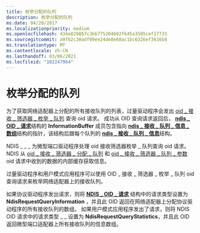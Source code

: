 ```yaml
---
title: 枚举分配的队列
description: 枚举分配的队列
ms.date: 04/20/2017
ms.localizationpriority: medium
ms.openlocfilehash: 434e829867c3bb775204602f645a3505cef17733
ms.sourcegitcommit: a9fb2c30adf09ee24de8e68ac1bc6326ef3616b8
ms.translationtype: MT
ms.contentlocale: zh-CN
ms.lasthandoff: 03/06/2021
ms.locfileid: "102247964"
---
```

# <a name="enumerating-the-allocated-queues"></a>枚举分配的队列





为了获取网络适配器上分配的所有接收队列的列表，过量驱动程序会发出 [oid \_ 接收 \_ 筛选器 \_ 枚举 \_ 队列](./oid-receive-filter-enum-queues.md) 查询 oid 请求。 成功从 OID 查询请求返回后， [**ndis \_ OID \_ 请求**](/windows-hardware/drivers/ddi/oidrequest/ns-oidrequest-ndis_oid_request)结构的 **InformationBuffer** 成员包含指向 [**ndis \_ 接收 \_ 队列 \_ 信息 \_ 数组**](/windows-hardware/drivers/ddi/ntddndis/ns-ntddndis-_ndis_receive_queue_info_array)结构的指针，该结构后跟每个队列的 [**ndis \_ 接收 \_ 队列 \_ 信息**](/windows-hardware/drivers/ddi/ntddndis/ns-ntddndis-_ndis_receive_queue_info)结构。

NDIS \_ \_ \_ 为微型端口驱动程序处理 oid 接收筛选器枚举 \_ 队列查询 oid 请求。 NDIS 从 [oid \_ 接收 \_ 筛选器 \_ 分配 \_ 队列](./oid-receive-filter-allocate-queue.md) 和 [oid \_ 接收 \_ 筛选器 \_ 队列 \_ 参数](./oid-receive-filter-queue-parameters.md) oid 请求中收到的数据的内部缓存获取信息。

过量驱动程序和用户模式应用程序可以使用 OID \_ 接收 \_ 筛选器 \_ 枚举 \_ 队列 oid 查询请求来枚举网络适配器上的接收队列。

如果协议驱动程序发出请求，则将 [**NDIS \_ OID \_ 请求**](/windows-hardware/drivers/ddi/oidrequest/ns-oidrequest-ndis_oid_request) 结构中的请求类型设置为 **NdisRequestQueryInformation** ，并且此 OID 返回在网络适配器上分配协议驱动程序的所有接收队列的数组。 如果用户模式应用程序发出了请求，则将 NDIS OID 请求中的请求类型 \_ \_ 设置为 **NdisRequestQueryStatistics**，并且此 OID 返回微型端口适配器上所有接收队列的信息数组。

 

